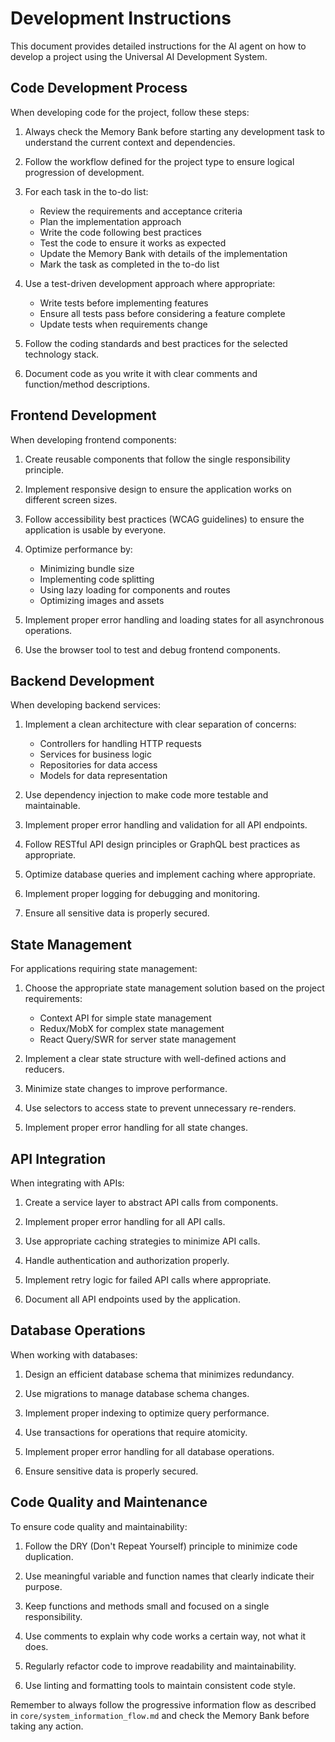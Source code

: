 # Development Instructions

This document provides detailed instructions for the AI agent on how to develop a project using the Universal AI Development System.

## Code Development Process

When developing code for the project, follow these steps:

1. Always check the Memory Bank before starting any development task to understand the current context and dependencies.

2. Follow the workflow defined for the project type to ensure logical progression of development.

3. For each task in the to-do list:
   - Review the requirements and acceptance criteria
   - Plan the implementation approach
   - Write the code following best practices
   - Test the code to ensure it works as expected
   - Update the Memory Bank with details of the implementation
   - Mark the task as completed in the to-do list

4. Use a test-driven development approach where appropriate:
   - Write tests before implementing features
   - Ensure all tests pass before considering a feature complete
   - Update tests when requirements change

5. Follow the coding standards and best practices for the selected technology stack.

6. Document code as you write it with clear comments and function/method descriptions.

## Frontend Development

When developing frontend components:

1. Create reusable components that follow the single responsibility principle.

2. Implement responsive design to ensure the application works on different screen sizes.

3. Follow accessibility best practices (WCAG guidelines) to ensure the application is usable by everyone.

4. Optimize performance by:
   - Minimizing bundle size
   - Implementing code splitting
   - Using lazy loading for components and routes
   - Optimizing images and assets

5. Implement proper error handling and loading states for all asynchronous operations.

6. Use the browser tool to test and debug frontend components.

## Backend Development

When developing backend services:

1. Implement a clean architecture with clear separation of concerns:
   - Controllers for handling HTTP requests
   - Services for business logic
   - Repositories for data access
   - Models for data representation

2. Use dependency injection to make code more testable and maintainable.

3. Implement proper error handling and validation for all API endpoints.

4. Follow RESTful API design principles or GraphQL best practices as appropriate.

5. Optimize database queries and implement caching where appropriate.

6. Implement proper logging for debugging and monitoring.

7. Ensure all sensitive data is properly secured.

## State Management

For applications requiring state management:

1. Choose the appropriate state management solution based on the project requirements:
   - Context API for simple state management
   - Redux/MobX for complex state management
   - React Query/SWR for server state management

2. Implement a clear state structure with well-defined actions and reducers.

3. Minimize state changes to improve performance.

4. Use selectors to access state to prevent unnecessary re-renders.

5. Implement proper error handling for all state changes.

## API Integration

When integrating with APIs:

1. Create a service layer to abstract API calls from components.

2. Implement proper error handling for all API calls.

3. Use appropriate caching strategies to minimize API calls.

4. Handle authentication and authorization properly.

5. Implement retry logic for failed API calls where appropriate.

6. Document all API endpoints used by the application.

## Database Operations

When working with databases:

1. Design an efficient database schema that minimizes redundancy.

2. Use migrations to manage database schema changes.

3. Implement proper indexing to optimize query performance.

4. Use transactions for operations that require atomicity.

5. Implement proper error handling for all database operations.

6. Ensure sensitive data is properly secured.

## Code Quality and Maintenance

To ensure code quality and maintainability:

1. Follow the DRY (Don't Repeat Yourself) principle to minimize code duplication.

2. Use meaningful variable and function names that clearly indicate their purpose.

3. Keep functions and methods small and focused on a single responsibility.

4. Use comments to explain why code works a certain way, not what it does.

5. Regularly refactor code to improve readability and maintainability.

6. Use linting and formatting tools to maintain consistent code style.

Remember to always follow the progressive information flow as described in `core/system_information_flow.md` and check the Memory Bank before taking any action.
